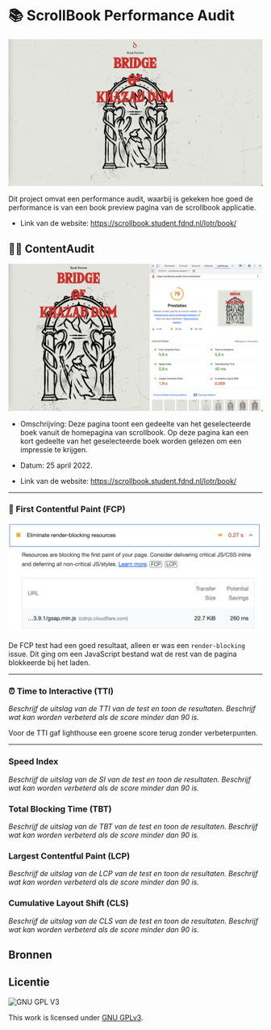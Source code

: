# 📚 ScrollBook Performance Audit

<img width="800" src="https://github.com/boudewijnbout/performance-matters-performance-audit/blob/main/assets/Schermafbeelding%202022-04-25%20om%2012.55.06.png" />

Dit project omvat een performance audit, waarbij is gekeken hoe goed de performance is van een book preview pagina van de scrollbook applicatie.

- Link van de website: https://scrollbook.student.fdnd.nl/lotr/book/

## 🤘🏼 ContentAudit

<img width="800" src="https://github.com/boudewijnbout/performance-matters-performance-audit/blob/main/assets/Schermafbeelding%202022-04-25%20om%2012.53.07.png" />

- Omschrijving: Deze pagina toont een gedeelte van het geselecteerde boek vanuit de homepagina van scrollbook. Op deze pagina kan een kort gedeelte van het geselecteerde boek worden gelezen om een impressie te krijgen.

- Datum: 25 april 2022.

- Link van de website: https://scrollbook.student.fdnd.nl/lotr/book/

<hr>

### 🥇 First Contentful Paint (FCP)

<img width="500" src="https://github.com/boudewijnbout/performance-matters-performance-audit/blob/main/assets/Schermafbeelding%202022-04-25%20om%2013.12.21.png" />

De FCP test had een goed resultaat, alleen er was een `render-blocking` issue. Dit ging om een JavaScript bestand wat de rest van de pagina blokkeerde bij het laden.

<hr>

### ⏰ Time to Interactive (TTI)
_Beschrijf de uitslag van de TTI van de test en toon de resultaten. Beschrijf wat kan worden verbeterd als de score minder dan 90 is._

Voor de TTI gaf lighthouse een groene score terug zonder verbeterpunten.

<hr>

### Speed Index
_Beschrijf de uitslag van de SI van de test en toon de resultaten. Beschrijf wat kan worden verbeterd als de score minder dan 90 is._

### Total Blocking Time (TBT)
_Beschrijf de uitslag van de TBT van de test en toon de resultaten. Beschrijf wat kan worden verbeterd als de score minder dan 90 is._

### Largest Contentful Paint (LCP)
_Beschrijf de uitslag van de LCP van de test en toon de resultaten. Beschrijf wat kan worden verbeterd als de score minder dan 90 is._

### Cumulative Layout Shift (CLS)
_Beschrijf de uitslag van de CLS van de test en toon de resultaten. Beschrijf wat kan worden verbeterd als de score minder dan 90 is._



## Bronnen

## Licentie

![GNU GPL V3](https://www.gnu.org/graphics/gplv3-127x51.png)

This work is licensed under [GNU GPLv3](./LICENSE).
